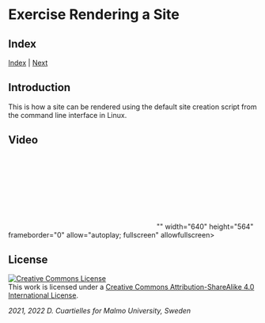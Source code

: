 # Exercise Rendering a Site

## Index

 [Index](../site_index.md) |  [Next](../01-This_is_how_it_Looks_Like/01-This_is_how_it_Looks_Like.md)

## Introduction

This is how a site can be rendered using the default site creation script from the command line interface in Linux.

## Video

<iframe src=""<iframe src=""https://vimeo.com/680660979/2316246896"" width=""640"" height=""564"" frameborder=""0"" allow=""autoplay; fullscreen"" allowfullscreen></iframe>"" width="640" height="564" frameborder="0" allow="autoplay; fullscreen" allowfullscreen></iframe>

## License

<a rel="license" href="http://creativecommons.org/licenses/by-sa/4.0/"><img alt="Creative Commons License" style="border-width:0" src="https://i.creativecommons.org/l/by-sa/4.0/80x15.png" /></a><br />This work is licensed under a <a rel="license" href="http://creativecommons.org/licenses/by-sa/4.0/">Creative Commons Attribution-ShareAlike 4.0 International License</a>.

*2021, 2022 D. Cuartielles for Malmo University, Sweden*

